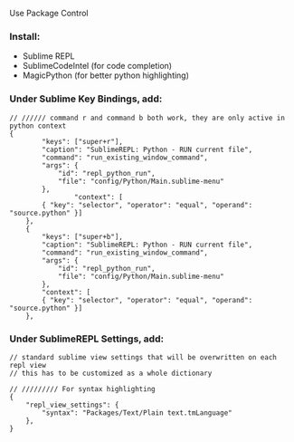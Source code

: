 Use Package Control

### Install: 
* Sublime REPL 
* SublimeCodeIntel (for code completion)
* MagicPython (for better python highlighting)

### Under Sublime Key Bindings, add:
```
// ////// command r and command b both work, they are only active in python context
{
        "keys": ["super+r"],
        "caption": "SublimeREPL: Python - RUN current file",
        "command": "run_existing_window_command",
        "args": {
            "id": "repl_python_run",
            "file": "config/Python/Main.sublime-menu"
        },
                "context": [
        { "key": "selector", "operator": "equal", "operand": "source.python" }]
    },
    {
        "keys": ["super+b"],
        "caption": "SublimeREPL: Python - RUN current file",
        "command": "run_existing_window_command",
        "args": {
            "id": "repl_python_run",
            "file": "config/Python/Main.sublime-menu"
        },
        "context": [
        { "key": "selector", "operator": "equal", "operand": "source.python" }]
    },
```

### Under SublimeREPL Settings, add:
```
// standard sublime view settings that will be overwritten on each repl view
// this has to be customized as a whole dictionary

// ///////// For syntax highlighting
{
    "repl_view_settings": {
        "syntax": "Packages/Text/Plain text.tmLanguage"
    },
}
```
